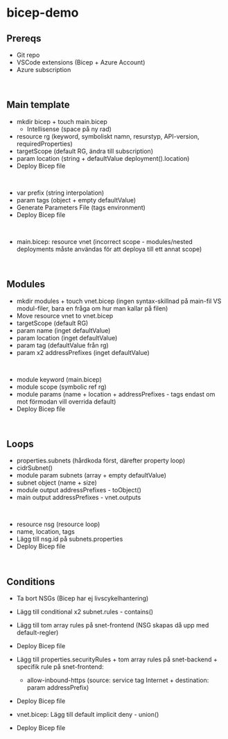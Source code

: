 # bicep-demo

## Prereqs
- Git repo
- VSCode extensions (Bicep + Azure Account)
- Azure subscription

<br>

## Main template
- mkdir bicep + touch main.bicep
  - Intellisense (space på ny rad)
- resource rg (keyword, symboliskt namn, resurstyp, API-version, requiredProperties)
- targetScope (default RG, ändra till subscription)
- param location (string + defaultValue deployment().location)
- Deploy Bicep file

<br>

- var prefix (string interpolation)
- param tags (object + empty defaultValue)
- Generate Parameters File (tags environment)
- Deploy Bicep file

<br>

- main.bicep: resource vnet (incorrect scope - modules/nested deployments måste användas för att deploya till ett annat scope)

<br>

## Modules
- mkdir modules + touch vnet.bicep (ingen syntax-skillnad på main-fil VS modul-filer, bara en fråga om hur man kallar på filen)
- Move resource vnet to vnet.bicep
- targetScope (default RG)
- param name (inget defaultValue)
- param location (inget defaultValue)
- param tag (defaultValue från rg)
- param x2 addressPrefixes (inget defaultValue)

<br>

- module keyword (main.bicep)
- module scope (symbolic ref rg)
- module params (name + location + addressPrefixes - tags endast om mot förmodan vill overrida default)
- Deploy Bicep file

<br>

## Loops
- properties.subnets (hårdkoda först, därefter property loop)
- cidrSubnet()
- module param subnets (array + empty defaultValue)
- subnet object (name + size)
- module output addressPrefixes - toObject()
- main output addressPrefixes - vnet.outputs

<br>

- resource nsg (resource loop)
- name, location, tags
- Lägg till nsg.id på subnets.properties
- Deploy Bicep file

<br>

## Conditions
- Ta bort NSGs (Bicep har ej livscykelhantering)
- Lägg till conditional x2 subnet.rules - contains()
- Lägg till tom array rules på snet-frontend (NSG skapas då upp med default-regler)
- Deploy Bicep file

- Lägg till properties.securityRules + tom array rules på snet-backend + specifik rule på snet-frontend:
  - allow-inbound-https (source: service tag Internet + destination: param addressPrefix)
- Deploy Bicep file

- vnet.bicep: Lägg till default implicit deny - union()
- Deploy Bicep file

<br>

<!--
## Multiple environments
- Ta bort RG (Bicep har ej livscykelhantering)
- Lägg till param environment

- existing

- Param decorators
  - batchSize()
  - allowedValues()
  - min/max



## Deployment
Azure Account extension
- Deploy Bicep file (GUI)
- Azure portal -> Deployments
- az login + az sub deployment (CLI)
- Connect-AzAccount + New-AzDeployment (pwsh module)
- Validate + what-if
- deploy.ps1 (multi-env + CI/CD)

<br>

https://learn.microsoft.com/en-us/azure/azure-resource-manager/bicep/bicep-functions
- toLower()